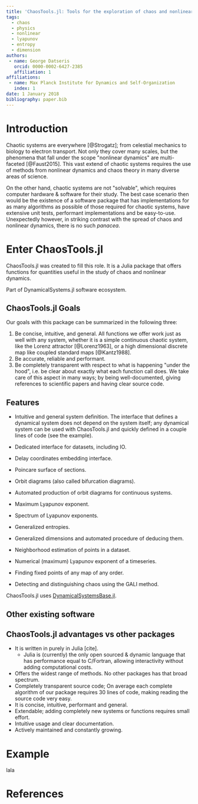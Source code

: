 ```yaml
---
title: 'ChaosTools.jl: Tools for the exploration of chaos and nonlinear dynamics'
tags:
  - chaos
  - physics
  - nonlinear
  - lyapunov
  - entropy
  - dimension
authors:
 - name: George Datseris
   orcid: 0000-0002-6427-2385
   affiliation: 1
affiliations:
 - name: Max Planck Institute for Dynamics and Self-Organization
   index: 1
date: 1 January 2018
bibliography: paper.bib
---
```


# Introduction

Chaotic systems are everywhere [@Strogatz]; from celestial mechanics to biology to electron transport. Not only they cover many scales, but the phenomena that fall under the scope "nonlinear dynamics" are multi-faceted [@Faust2015].
This vast extend of chaotic systems requires the use of methods from nonlinear dynamics and chaos theory in many diverse areas of science.

On the other hand, chaotic systems are not "solvable", which requires computer hardware & software for their study. The best case scenario then would be the existence of a software package that has implementations for as many algorithms as possible of those  required for chaotic systems, have extensive unit tests, performant implementations and be easy-to-use. Unexpectedly however, in striking contrast with the spread of chaos and nonlinear dynamics, there is no such *panacea*.

# Enter ChaosTools.jl
ChaosTools.jl was created to fill this role. It is a Julia package that offers functions for quantities useful in the study of chaos and nonlinear dynamics.

Part of DynamicalSystems.jl software ecosystem.


## ChaosTools.jl Goals
Our goals with this package can be summarized in the following three:

1. Be concise, intuitive, and general. All functions we offer work just as well with any system, whether it is a simple continuous chaotic system, like the Lorenz attractor [@Lorenz1963], or a high dimensional discrete map like coupled standard maps [@Kantz1988].
2. Be accurate, reliable and performant.
3. Be completely transparent with respect to what is happening "under the hood", i.e. be clear about exactly what each function call does. We take care of this aspect in many ways; by being well-documented, giving references to scientific papers and having clear source code.

## Features

* Intuitive and general system definition. The interface that defines a dynamical system does not depend on the system itself; any dynamical system can be used with ChaosTools.jl and quickly defined in a couple lines of code (see the example).
* Dedicated interface for datasets, including IO.
* Delay coordinates embedding interface.

* Poincare surface of sections.
* Orbit diagrams (also called bifurcation diagrams).
* Automated production of orbit diagrams for continuous systems.
* Maximum Lyapunov exponent.
* Spectrum of Lyapunov exponents.
* Generalized entropies.
* Generalized dimensions and automated procedure of deducing them.
* Neighborhood estimation of points in a dataset.
* Numerical (maximum) Lyapunov exponent of a timeseries.
* Finding fixed points of any map of any order.
* Detecting and distinguishing chaos using the GALI method.


ChaosTools.jl uses [DynamicalSystemsBase.jl]().

## Other existing software

## ChaosTools.jl advantages vs other packages
* It is written in purely in Julia [cite].
  * Julia is (currently) the only open sourced & dynamic language that has performance equal to C/Fortran, allowing interactivity without adding computational costs.
* Offers the widest range of methods. No other packages has that broad spectrum.
* Completely transparent source code; On average each complete algorithm of our package requires 30 lines of code, making reading the source code very easy.
* It is concise, intuitive, performant and general.
* Extendable; adding completely new systems or functions requires small effort.
* Intuitive usage and clear documentation.
* Actively maintained and constantly growing.



# Example
lala

# References

